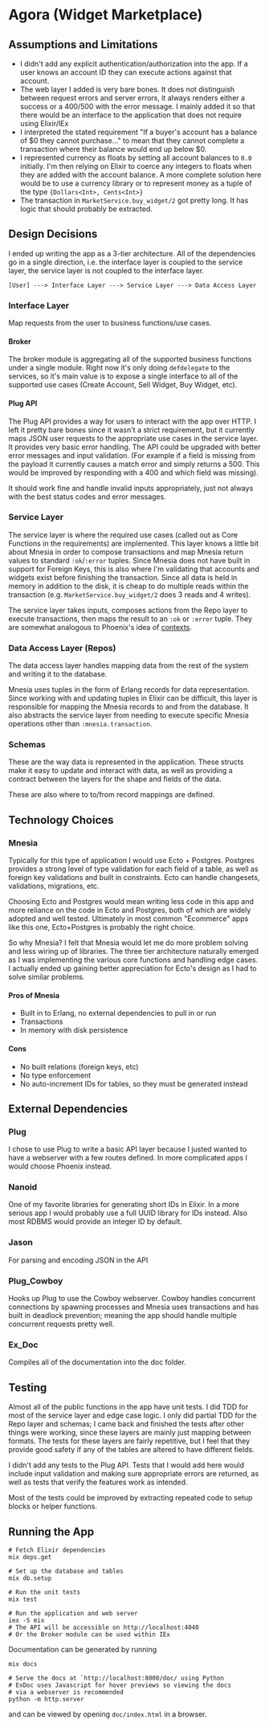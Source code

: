 # Agora (Widget Marketplace)
## Assumptions and Limitations
  - I didn't add any explicit authentication/authorization into the app. If a user knows an account ID they can execute actions against that account.
  - The web layer I added is very bare bones. It does not distinguish between request errors and server errors, it always renders either a success or a 400/500 with the error message. I mainly added it so that there would be an interface to the application that does not require using Elixir/IEx
  - I interpreted the stated requirement "If a buyer's account has a balance of $0 they cannot purchase..." to mean that they cannot complete a transaction where their balance would end up below $0.
  - I represented currency as floats by setting all account balances to `0.0` initially. I'm then relying on Elixir to coerce any integers to floats when they are added with the account balance. A more complete solution here would be to use a currency library or to represent money as a tuple of the type `{Dollars<Int>, Cents<Int>}`
  - The transaction in `MarketService.buy_widget/2` got pretty long. It has logic that should probably be extracted.

## Design Decisions
I ended up writing the app as a 3-tier architecture. All of the dependencies go in a single direction, i.e. the interface layer is coupled to the service layer, the service layer is not coupled to the interface layer.
```
[User] ---> Interface Layer ---> Service Layer ---> Data Access Layer
```
### Interface Layer
Map requests from the user to business functions/use cases.
#### Broker
The broker module is aggregating all of the supported business functions under a single module. Right now it's only doing `defdelegate` to the services, so it's main value is to expose a single interface to all of the supported use cases (Create Account, Sell Widget, Buy Widget, etc). 
#### Plug API
The Plug API provides a way for users to interact with the app over HTTP. I left it pretty bare bones since it wasn't a strict requirement, but it currently maps JSON user requests to the appropriate use cases in the service layer. It provides very basic error handling. The API could be upgraded with better error messages and input validation. (For example if a field is missing from the payload it currently causes a match error and simply returns a 500. This would be improved by responding with a 400 and which field was missing).

It should work fine and handle invalid inputs appropriately, just not always with the best status codes and error messages.

### Service Layer
The service layer is where the required use cases (called out as Core Functions in the requirements) are implemented. This layer knows a little bit about Mnesia in order to compose transactions and map Mnesia return values to standard `:ok`/`:error` tuples. Since Mnesia does not have built in support for Foreign Keys, this is also where I'm validating that accounts and widgets exist before finishing the transaction. Since all data is held in memory in addition to the disk, it is cheap to do multiple reads within the transaction (e.g. `MarketService.buy_widget/2` does 3 reads and 4 writes).

The service layer takes inputs, composes actions from the Repo layer to execute transactions, then maps the result to an `:ok` or `:error` tuple. They are somewhat analogous to Phoenix's idea of [contexts](https://hexdocs.pm/phoenix/contexts.html).


### Data Access Layer (Repos)
The data access layer handles mapping data from the rest of the system and writing it to the database.

Mnesia uses tuples in the form of Erlang records for data representation. Since working with and updating tuples in Elixir can be difficult, this layer is responsible for mapping the Mnesia records to and from the database. It also abstracts the service layer from needing to execute specific Mnesia operations other than `:mnesia.transaction`.

### Schemas
These are the way data is represented in the application. These structs make it easy to update and interact with data, as well as providing a contract between the layers for the shape and fields of the data.

These are also where to to/from record mappings are defined.

## Technology Choices

### Mnesia
  Typically for this type of application I would use Ecto + Postgres. Postgres provides a strong level of type validation for each field of a table, as well as foreign key validations and built in constraints. Ecto can handle changesets, validations, migrations, etc. 

  Choosing Ecto and Postgres would mean writing less code in this app and more reliance on the code in Ecto and Postgres, both of which are widely adopted and well tested. Ultimately in most common "Ecommerce" apps like this one, Ecto+Postgres is probably the right choice.

  So why Mnesia? I felt that Mnesia would let me do more problem solving and less wiring up of libraries. The three tier architecture naturally emerged as I was implementing the various core functions and handling edge cases. I actually ended up gaining better appreciation for Ecto's design as I had to solve similar problems.

#### Pros of Mnesia
  - Built in to Erlang, no external dependencies to pull in or run
  - Transactions
  - In memory with disk persistence
#### Cons
  - No built relations (foreign keys, etc)
  - No type enforcement
  - No auto-increment IDs for tables, so they must be generated instead

## External Dependencies
### Plug
  I chose to use Plug to write a basic API layer because I justed wanted to have a webserver with a few routes defined. In more complicated apps I would choose Phoenix instead.

### Nanoid
  One of my favorite libraries for generating short IDs in Elixir. In a more serious app I would probably use a full UUID library for IDs instead. Also most RDBMS would provide an integer ID by default.

### Jason
  For parsing and encoding JSON in the API

### Plug_Cowboy
  Hooks up Plug to use the Cowboy webserver. Cowboy handles concurrent connections by spawning processes and Mnesia uses transactions and has built in deadlock prevention; meaning the app should handle multiple concurrent requests pretty well.

### Ex_Doc
  Compiles all of the documentation into the doc folder.

## Testing
Almost all of the public functions in the app have unit tests. I did TDD for most of the service layer and edge case logic. I only did partial TDD for the Repo layer and schemas; I came back and finished the tests after other things were working, since these layers are mainly just mapping between formats. The tests for these layers are fairly repetitive, but I feel that they provide good safety if any of the tables are altered to have different fields.

I didn't add any tests to the Plug API. Tests that I would add here would include input validation and making sure appropriate errors are returned, as well as tests that verify the features work as intended.

Most of the tests could be improved by extracting repeated code to setup blocks or helper functions.


## Running the App

```
# Fetch Elixir dependencies
mix deps.get

# Set up the database and tables
mix db.setup

# Run the unit tests
mix test

# Run the application and web server
iex -S mix
# The API will be accessible on http://localhost:4040
# Or the Broker module can be used within IEx
```

Documentation can be generated by running
```
mix docs

# Serve the docs at `http://localhost:8000/doc/ using Python
# ExDoc uses Javascript for hover previews so viewing the docs
# via a webserver is recommended
python -m http.server
```
and can be viewed by opening `doc/index.html` in a browser.
